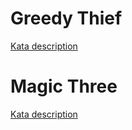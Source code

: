 # Greedy Thief

[Kata description](https://www.codewars.com/kata/greedy-thief)

# Magic Three

[Kata description](https://www.codewars.com/kata/magic-three)